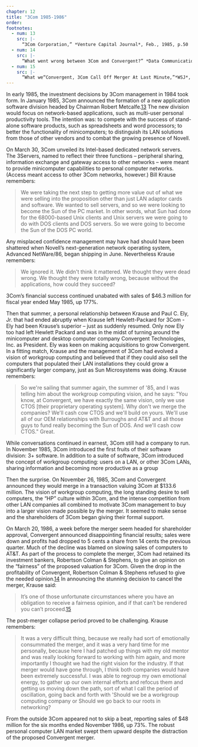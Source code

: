 ```yaml
---
chapter: 12
title: "3Com 1985-1986"
order: 
footnotes:
  - num: 13
    src: |-
      “3Com Corporation,” *Venture Capital Journal*, Feb., 1985, p.50 
  - num: 14
    src: |-
      “What went wrong between 3Com and Convergent?” *Data Communications*, May 1986, p. 97; 
  - num: 15
    src: |-
      “What we“Convergent, 3Com Call Off Merger At Last Minute,”*WSJ*, March 27, 1986, p.
---
```


In early 1985, the investment decisions by 3Com management in 1984 took form. In January 1985, 3Com announced the formation of a new application software division headed by Chairman Robert Metcalfe.<a name="fnloc13" href="#fn13">13</a> The new division would focus on network-based applications, such as multi-user personal productivity tools. The intention was: to compete with the success of stand-alone software products, such as spreadsheets and word processors; to better the functionality of minicomputers; to distinguish its LAN solutions from those of other vendors and to combat the growing presence of Novell.

On March 30, 3Com unveiled its Intel-based dedicated network servers. The 3Servers, named to reflect their three functions – peripheral sharing, information exchange and gateway access to other networks – were meant to provide minicomputer capabilities to personal computer networks. (Access meant access to other 3Com networks, however.) Bill Krause remembers:

>We were taking the next step to getting more value out of what we were selling into the proposition other than just LAN adaptor cards and software. We wanted to sell servers, and so we were looking to become the Sun of the PC market. In other words, what Sun had done for the 68000-based Unix clients and Unix servers we were going to do with DOS clients and DOS servers. So we were going to become the Sun of the DOS PC world.

Any misplaced confidence management may have had should have been shattered when Novell’s next-generation network operating system, Advanced NetWare/86, began shipping in June. Nevertheless Krause remembers:

>We ignored it. We didn't think it mattered. We thought they were dead wrong. We thought they were totally wrong, because without the applications, how could they succeed?

3Com’s financial success continued unabated with sales of $46.3 million for fiscal year ended May 1985, up 177%.

Then that summer, a personal relationship between Krause and Paul C. Ely, Jr. that had ended abruptly when Krause left Hewlett-Packard for 3Com - Ely had been Krause’s superior – just as suddenly resumed. Only now Ely too had left Hewlett Packard and was in the midst of turning around the minicomputer and desktop computer company Convergent Technologies, Inc. as President. Ely was keen on making acquisitions to grow Convergent. In a fitting match, Krause and the management of 3Com had evolved a vision of workgroup computing and believed that if they could also sell the computers that populated their LAN installations they could grow a significantly larger company, just as Sun Microsystems was doing. Krause remembers:

>So we're sailing that summer again, the summer of '85, and I was telling him about the workgroup computing vision, and he says: "You know, at Convergent, we have exactly the same vision, only we use CTOS [their proprietary operating system]. Why don't we merge the companies?  We'll cash cow CTOS and we'll build on yours. We'll use all of our OEM relationships with Burroughs and AT&T and all those guys to fund really becoming the Sun of DOS. And we'll cash cow CTOS." Great.

While conversations continued in earnest, 3Com still had a company to run. In November 1985, 3Com introduced the first fruits of their software division: 3+ software. In addition to a suite of software, 3Com introduced the concept of workgroup computing: users on a LAN, or other 3Com LANs, sharing information and becoming more productive as a group

Then the surprise. On November 26, 1985, 3Com and Convergent announced they would merge in a transaction valuing 3Com at $133.6 million. The vision of workgroup computing, the long standing desire to sell computers, the “HP” culture within 3Com, and the intense competition from other LAN companies all combined to motivate 3Com management to buy into a larger vision made possible by the merger. It seemed to make sense and the shareholders of 3Com began giving their formal support.

On March 20, 1986, a week before the merger seem headed for shareholder approval, Convergent announced disappointing financial results; sales were down and profits had dropped to 5 cents a share from 14 cents the previous quarter. Much of the decline was blamed on slowing sales of computers to AT&T. As part of the process to complete the merger, 3Com had retained its investment bankers, Robertson Colman & Stephens, to give an opinion on the “fairness” of the proposed valuation for 3Com. Given the drop in the profitability of Convergent, Robertson Colman & Stephens refused to give the needed opinion.<a name="fnloc14" href="#fn14">14</a>  In announcing the stunning decision to cancel the merger, Krause said:

>It’s one of those unfortunate circumstances where you have an obligation to receive a fairness opinion, and if that can’t be rendered you can’t proceed.<a name="fnloc15" href="#fn15">15</a>

The post-merger collapse period proved to be challenging. Krause remembers:

>It was a very difficult thing, because we really had sort of emotionally consummated the merger, and it was a very hard time for me personally, because here I had patched up things with my old mentor and was really looking forward to working with him again, and more importantly I thought we had the right vision for the industry. If that merger would have gone through, I think both companies would have been extremely successful. I was able to regroup my own emotional energy, to gather up our own internal efforts and refocus them and getting us moving down the path, sort of what I call the period of oscillation, going back and forth with 'Should we be a workgroup computing company or Should we go back to our roots in networking?

From the outside 3Com appeared not to skip a beat, reporting sales of $48 million for the six months ended November 1986, up 73%. The robust personal computer LAN market swept them upward despite the distraction of the proposed Convergent merger.
